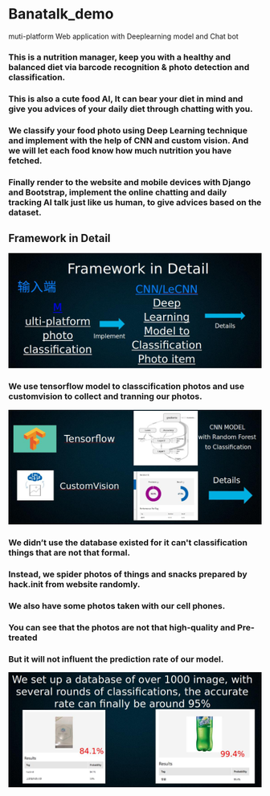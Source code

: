 # Banatalk_demo
muti-platform Web application with Deeplearning model and Chat bot
### This is a nutrition manager, keep you with a healthy and balanced diet via barcode recognition & photo detection and classification.

### This is also a cute food AI, It can bear your diet in mind and give you advices of your daily diet through chatting with you.

### We classify your food photo using Deep Learning technique and implement with the help of CNN and custom vision. And we will let each food know how much nutrition you have fetched.

### Finally render to the website and mobile devices with Django and Bootstrap, implement the online chatting and daily tracking AI talk just like us human, to give advices based on the dataset.

## Framework in Detail
![1](https://github.com/UMJCS/Banatalk_demo/raw/master/images/framework1.jpg)
### We use tensorflow model to classcification photos and use customvision to collect and tranning our photos.
![2](https://github.com/UMJCS/Banatalk_demo/raw/master/images/framework2.jpg)
### We didn’t use the database existed for it can't classification things that are not that formal.
### Instead, we spider photos of things and snacks prepared by hack.init from website randomly.
### We also have some  photos taken with our cell phones.
### You can see that the photos are not that high-quality and Pre-treated
### But it will not influent the prediction rate of our model.

![3](https://github.com/UMJCS/Banatalk_demo/raw/master/images/framework3.jpg)
